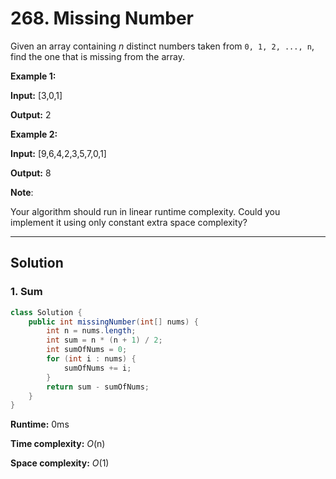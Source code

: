 # 268. Missing Number

Given an array containing _n_ distinct numbers taken from `0, 1, 2, ..., n`, find the one that is missing from the array.

**Example 1:**

**Input:** [3,0,1]

**Output:** 2

**Example 2:**

**Input:** [9,6,4,2,3,5,7,0,1]

**Output:** 8

**Note**:

Your algorithm should run in linear runtime complexity. Could you implement it using only constant extra space complexity?

---
## Solution

### 1. Sum

```java
class Solution {
    public int missingNumber(int[] nums) {
        int n = nums.length;
        int sum = n * (n + 1) / 2;
        int sumOfNums = 0;
        for (int i : nums) {
            sumOfNums += i;
        }
        return sum - sumOfNums;
    }
}
```

**Runtime:**  0ms

**Time complexity:** _O_(n)

**Space complexity:** _O_(1)
